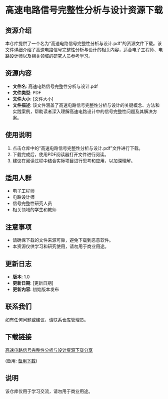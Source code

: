 # 高速电路信号完整性分析与设计资源下载

## 资源介绍

本仓库提供了一个名为“高速电路信号完整性分析与设计.pdf”的资源文件下载。该文件详细介绍了高速电路信号完整性分析与设计的相关内容，适合电子工程师、电路设计师以及相关领域的研究人员参考学习。

## 资源内容

- **文件名**: 高速电路信号完整性分析与设计.pdf
- **文件类型**: PDF
- **文件大小**: [文件大小]
- **文件描述**: 该文件涵盖了高速电路信号完整性分析与设计的关键概念、方法和实践案例，帮助读者深入理解高速电路设计中的信号完整性问题及其解决方案。

## 使用说明

1. 点击仓库中的“高速电路信号完整性分析与设计.pdf”文件进行下载。
2. 下载完成后，使用PDF阅读器打开文件进行阅读。
3. 建议在阅读过程中结合实际项目进行思考和应用，以加深理解。

## 适用人群

- 电子工程师
- 电路设计师
- 信号完整性研究人员
- 相关领域的学生和教师

## 注意事项

- 请确保下载的文件来源可靠，避免下载到恶意软件。
- 本资源仅供学习和研究使用，请勿用于商业用途。

## 更新日志

- **版本**: 1.0
- **更新日期**: [更新日期]
- **更新内容**: 初始版本发布

## 联系我们

如有任何问题或建议，请联系仓库管理员。

## 下载链接
[高速电路信号完整性分析与设计资源下载分享](https://pan.quark.cn/s/c3fa923a6492) 

(备用: [备用下载](https://pan.baidu.com/s/1yhSkOezhDXfWU_hTtKWJZg?pwd=1234))

## 说明

该仓库仅用于学习交流，请勿用于商业用途。
